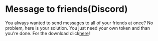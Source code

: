 # Message to friends(Discord)

You always wanted to send messages to all of your friends at once? No problem, here is your solution. You just need your own token and than you're done.
For the download click<a href="https://github.com/OnkelMarcel/MessageToFriends/releases">here</a>!
